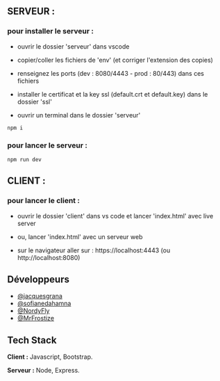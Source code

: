 ## SERVEUR :

### pour installer le serveur :
- ouvrir le dossier 'serveur' dans vscode

- copier/coller les fichiers de 'env' (et corriger l'extension des copies)

- renseignez les ports (dev : 8080/4443 - prod : 80/443) dans ces fichiers

- installer le certificat et la key ssl (default.crt et default.key) dans le dossier 'ssl'

- ouvrir un terminal dans le dossier 'serveur'

````npm i````


### pour lancer le serveur :
````npm run dev````

## CLIENT :

### pour lancer le client :
- ouvrir le dossier 'client' dans vs code et lancer 'index.html' avec live server

- ou, lancer 'index.html' avec un serveur web

- sur le navigateur aller sur : https://localhost:4443 (ou http://localhost:8080)

## Développeurs

- [@jacquesgrana](https://github.com/jacquesgrana)
- [@sofianedahamna](https://github.com/sofianedahamna)
- [@NordyFly](https://github.com/NordyFly)
- [@MrFrostize](https://github.com/MrFrostize)

## Tech Stack

**Client :** Javascript, Bootstrap.

**Serveur :** Node, Express.
